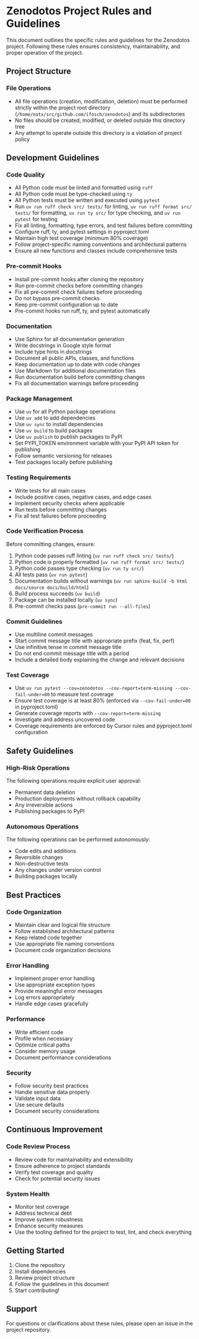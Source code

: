 # Zenodotos Project Rules and Guidelines

This document outlines the specific rules and guidelines for the Zenodotos project. Following these rules ensures consistency, maintainability, and proper operation of the project.

## Project Structure

### File Operations
- All file operations (creation, modification, deletion) must be performed strictly within the project root directory (`/home/natx/src/github.com/ifosch/zenodotos`) and its subdirectories
- No files should be created, modified, or deleted outside this directory tree
- Any attempt to operate outside this directory is a violation of project policy

## Development Guidelines

### Code Quality
- All Python code must be linted and formatted using `ruff`
- All Python code must be type-checked using `ty`
- All Python tests must be written and executed using `pytest`
- Run `uv run ruff check src/ tests/` for linting, `uv run ruff format src/ tests/` for formatting, `uv run ty src/` for type checking, and `uv run pytest` for testing
- Fix all linting, formatting, type errors, and test failures before committing
- Configure ruff, ty, and pytest settings in pyproject.toml
- Maintain high test coverage (minimum 80% coverage)
- Follow project-specific naming conventions and architectural patterns
- Ensure all new functions and classes include comprehensive tests

### Pre-commit Hooks
- Install pre-commit hooks after cloning the repository
- Run pre-commit checks before committing changes
- Fix all pre-commit check failures before proceeding
- Do not bypass pre-commit checks
- Keep pre-commit configuration up to date
- Pre-commit hooks run ruff, ty, and pytest automatically

### Documentation
- Use Sphinx for all documentation generation
- Write docstrings in Google style format
- Include type hints in docstrings
- Document all public APIs, classes, and functions
- Keep documentation up to date with code changes
- Use Markdown for additional documentation files
- Run documentation build before committing changes
- Fix all documentation warnings before proceeding

### Package Management
- Use `uv` for all Python package operations
- Use `uv add` to add dependencies
- Use `uv sync` to install dependencies
- Use `uv build` to build packages
- Use `uv publish` to publish packages to PyPI
- Set PYPI_TOKEN environment variable with your PyPI API token for publishing
- Follow semantic versioning for releases
- Test packages locally before publishing

### Testing Requirements
- Write tests for all main cases
- Include positive cases, negative cases, and edge cases
- Implement security checks where applicable
- Run tests before committing changes
- Fix all test failures before proceeding

### Code Verification Process
Before committing changes, ensure:
1. Python code passes ruff linting (`uv run ruff check src/ tests/`)
2. Python code is properly formatted (`uv run ruff format src/ tests/`)
3. Python code passes type checking (`uv run ty src/`)
4. All tests pass (`uv run pytest`)
5. Documentation builds without warnings (`uv run sphinx-build -b html docs/source docs/build/html`)
6. Build process succeeds (`uv build`)
7. Package can be installed locally (`uv sync`)
8. Pre-commit checks pass (`pre-commit run --all-files`)

### Commit Guidelines
- Use multiline commit messages
- Start commit message title with appropriate prefix (feat, fix, perf)
- Use infinitive tense in commit message title
- Do not end commit message title with a period
- Include a detailed body explaining the change and relevant decisions

### Test Coverage
- Use `uv run pytest --cov=zenodotos --cov-report=term-missing --cov-fail-under=80` to measure test coverage
- Ensure test coverage is at least 80% (enforced via `--cov-fail-under=80` in pyproject.toml)
- Generate coverage reports with `--cov-report=term-missing`
- Investigate and address uncovered code
- Coverage requirements are enforced by Cursor rules and pyproject.toml configuration

## Safety Guidelines

### High-Risk Operations
The following operations require explicit user approval:
- Permanent data deletion
- Production deployments without rollback capability
- Any irreversible actions
- Publishing packages to PyPI

### Autonomous Operations
The following operations can be performed autonomously:
- Code edits and additions
- Reversible changes
- Non-destructive tests
- Any changes under version control
- Building packages locally

## Best Practices

### Code Organization
- Maintain clear and logical file structure
- Follow established architectural patterns
- Keep related code together
- Use appropriate file naming conventions
- Document code organization decisions

### Error Handling
- Implement proper error handling
- Use appropriate exception types
- Provide meaningful error messages
- Log errors appropriately
- Handle edge cases gracefully

### Performance
- Write efficient code
- Profile when necessary
- Optimize critical paths
- Consider memory usage
- Document performance considerations

### Security
- Follow security best practices
- Handle sensitive data properly
- Validate input data
- Use secure defaults
- Document security considerations

## Continuous Improvement

### Code Review Process
- Review code for maintainability and extensibility
- Ensure adherence to project standards
- Verify test coverage and quality
- Check for potential security issues

### System Health
- Monitor test coverage
- Address technical debt
- Improve system robustness
- Enhance security measures
- Use the tooling defined for the project to test, lint, and check everything

## Getting Started

1. Clone the repository
2. Install dependencies
3. Review project structure
4. Follow the guidelines in this document
5. Start contributing!

## Support

For questions or clarifications about these rules, please open an issue in the project repository.
